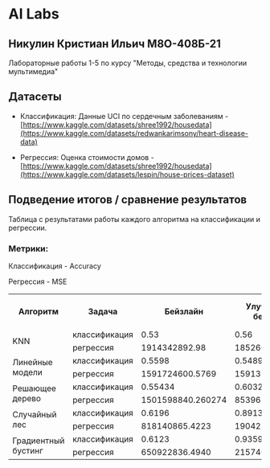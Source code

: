 # AI Labs
## Никулин Кристиан Ильич М8О-408Б-21

Лабораторные работы 1-5 по курсу "Методы, средства и технологии мультимедиа"

## Датасеты

- Классификация: Данные UCI по сердечным заболеваниям - [https://www.kaggle.com/datasets/shree1992/housedata](https://www.kaggle.com/datasets/redwankarimsony/heart-disease-data)

- Регрессия: Оценка стоимости домов - [https://www.kaggle.com/datasets/shree1992/housedata](https://www.kaggle.com/datasets/lespin/house-prices-dataset)

## Подведение итогов / сравнение результатов

Таблица с результатами работы каждого алгоритма на классификации и регрессии.

### Метрики:

Классификация - Accuracy

Регрессия - MSE

<table>
    <tr>
        <th rowspan="1">Алгоритм</th>
        <th>Задача</th>
        <th>Бейзлайн</th>
        <th>Улучшенный бейзлайн</th>
        <th>Самостоятельная имплементация алгоритма</th>
    </tr>
    <tr>
        <td rowspan="2">KNN</td>
        <td>классификация</td>
        <td>0.53</td>
        <td>0.56</td>
        <td>0.54</td>
    </tr>
    <tr>
        <td>регрессия</td>
        <td>1914342892.98</td>
        <td>1852660317.57</td>
        <td>2359467665.82</td>
    </tr>
    <tr>
        <td rowspan="2">Линейные модели</td>
        <td>классификация</td>
        <td>0.5598</td>
        <td>0.5489</td>
        <td>0.5489</td>
    </tr>
    <tr>
        <td>регрессия</td>
        <td>1591724600.5769</td>
        <td>1591379072.4324</td>
        <td>1591379072.4324</td>
    </tr>
    <tr>
        <td rowspan="2">Решающее дерево</td>
        <td>классификация</td>
        <td>0.55434</td>
        <td>0.6032</td>
        <td>0.2173</td>
    </tr>
    <tr>
        <td>регрессия</td>
        <td>1501598840.260274</td>
        <td>853962860.89</td>
        <td>39654004435.98972</td>
    </tr>
    <tr>
        <td rowspan="2">Случайный лес</td>
        <td>классификация</td>
        <td>0.6196</td>
        <td>0.8913</td>
        <td>0.3967</td>
    </tr>
    <tr>
        <td>регрессия</td>
        <td>818140865.4223</td>
        <td>190425202.7083</td>
        <td>6152406800.5316</td>
    </tr>
    <tr>
        <td rowspan="2">Градиентный бустинг</td>
        <td>классификация</td>
        <td>0.6123</td>
        <td>0.9359</td>
        <td>0.5913</td>
    </tr>
    <tr>
        <td>регрессия</td>
        <td>650922836.4940</td>
        <td>215740094.5148</td>
        <td>215740117.6078</td>
    </tr>
</table>

<br>
